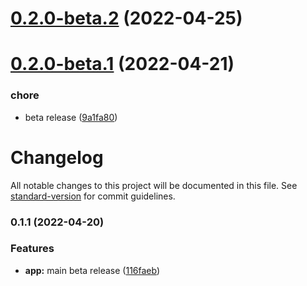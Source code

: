 # [0.2.0-beta.2](https://github.com/tesalate/tesalate-ui/compare/v0.2.0-beta.1...v0.2.0-beta.2) (2022-04-25)

# [0.2.0-beta.1](https://github.com/tesalate/tesalate-ui/compare/v0.1.1...v0.2.0-beta.1) (2022-04-21)


### chore

* beta release ([9a1fa80](https://github.com/tesalate/tesalate-ui/commit/9a1fa80af5b17bb00b34b1a9571702fb364b24ab))

# Changelog

All notable changes to this project will be documented in this file. See [standard-version](https://github.com/conventional-changelog/standard-version) for commit guidelines.

### 0.1.1 (2022-04-20)


### Features

* **app:** main beta release ([116faeb](https://github.com/tesalate/tesalate-ui/commit/116faeb1629957d0b153b32c59357934e9b3b7f3))
